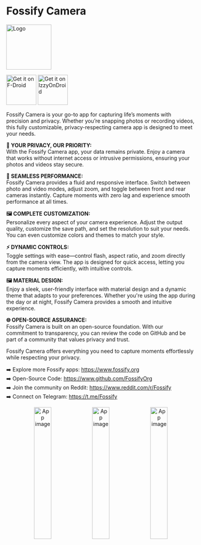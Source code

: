 # Fossify Camera

<img alt="Logo" src="graphics/icon.webp" width="120" />

<a href="https://f-droid.org/packages/org.fossify.camera/"><img src="https://fdroid.gitlab.io/artwork/badge/get-it-on-en.svg" alt="Get it on F-Droid" height=80/></a> <a href="https://apt.izzysoft.de/fdroid/index/apk/org.fossify.camera"><img src="https://gitlab.com/IzzyOnDroid/repo/-/raw/master/assets/IzzyOnDroid.png" alt="Get it on IzzyOnDroid" height=80/></a>

Fossify Camera is your go-to app for capturing life’s moments with precision and privacy. Whether
you’re snapping photos or recording videos, this fully customizable, privacy-respecting camera app
is designed to meet your needs.

**📸 YOUR PRIVACY, OUR PRIORITY:**  
With the Fossify Camera app, your data remains private. Enjoy a camera that works without internet
access or intrusive permissions, ensuring your photos and videos stay secure.

**🚀 SEAMLESS PERFORMANCE:**  
Fossify Camera provides a fluid and responsive interface. Switch between photo and video modes,
adjust zoom, and toggle between front and rear cameras instantly. Capture moments with zero lag and
experience smooth performance at all times.

**🖼️ COMPLETE CUSTOMIZATION:**  
Personalize every aspect of your camera experience. Adjust the output quality, customize the save
path, and set the resolution to suit your needs. You can even customize colors and themes to match
your style.

**⚡ DYNAMIC CONTROLS:**  
Toggle settings with ease—control flash, aspect ratio, and zoom directly from the camera view. The
app is designed for quick access, letting you capture moments efficiently, with intuitive controls.

**🖼️ MATERIAL DESIGN:**  
Enjoy a sleek, user-friendly interface with material design and a dynamic theme that adapts to your
preferences. Whether you're using the app during the day or at night, Fossify Camera provides a
smooth and intuitive experience.

**🌐 OPEN-SOURCE ASSURANCE:**  
Fossify Camera is built on an open-source foundation. With our commitment to transparency, you can
review the code on GitHub and be part of a community that values privacy and trust.

Fossify Camera offers everything you need to capture moments effortlessly while respecting your
privacy.

➡️ Explore more Fossify apps: https://www.fossify.org<br>
➡️ Open-Source Code: https://www.github.com/FossifyOrg<br>
➡️ Join the community on Reddit: https://www.reddit.com/r/Fossify<br>
➡️ Connect on Telegram: https://t.me/Fossify

<div align="center">
<img alt="App image" src="fastlane/metadata/android/en-US/images/phoneScreenshots/1_en-US.png" width="30%">
<img alt="App image" src="fastlane/metadata/android/en-US/images/phoneScreenshots/2_en-US.png" width="30%">
<img alt="App image" src="fastlane/metadata/android/en-US/images/phoneScreenshots/3_en-US.png" width="30%">
</div>
